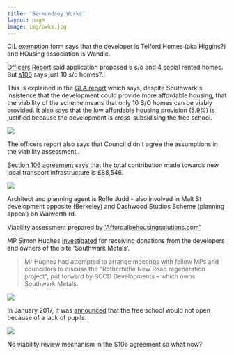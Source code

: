 ```yaml
---
title: 'Bermondsey Works'
layout: page
image: img/bwks.jpg
---
```


CIL [exemption](https://planbuild.southwark.gov.uk/documents/?GetDocument=%7b%7b%7b!9yfPr65e8LF7VyEMlMJXXA%3d%3d!%7d%7d%7d) form says that the developer is Telford Homes (aka Higgins?) and HOusing association is Wandle.

[Officers Report](https://planbuild.southwark.gov.uk/documents/?GetDocument=%7b%7b%7b!8b5dKkAIXek9gcaSYz15mg%3d%3d!%7d%7d%7d) said application proposed 6 s/o and 4 social rented homes. But [s106](https://planbuild.southwark.gov.uk/documents/?GetDocument=%7b%7b%7b!KaiWotaf%2bxHDP83nK8Z9gw%3d%3d!%7d%7d%7d) says just 10 s/o homes?..

This is explained in the [GLA report](https://35percent.org/img/southwarkfreeschoolGLAreport.pdf) which says, despite Southwark's insistence that the development could provide more affordable housing, that the viability of the scheme means that only 10 S/O homes can be viably provided. 
It also says that the low affordable housing provision (5.9%) is justified because the development is cross-subsidising the free school.

![](https://35percent.org/img/southwarkfreeschool.png)

The officers report also says that Council didn't agree the assumptions in the viability assessment..

[Section 106 agreement](https://planbuild.southwark.gov.uk/documents/?GetDocument=%7b%7b%7b!KaiWotaf%2bxHDP83nK8Z9gw%3d%3d!%7d%7d%7d) says that the total contribution made towards new local transport infrastructure is £88,546.

![](https://35percent.org/img/transportcontribution.png)

Architect and planning agent is Rolfe Judd - also involved in Malt St development opposite (Berkeley) and Dashwood Studios Scheme (planning appeal) on Walworth rd.

Viability assessment prepared by ['Affordalbehousingsolutions.com'](https://www.ah-solutions.com/)

MP Simon Hughes [investigated](https://www.independent.co.uk/news/uk/politics/lib-dem-deputy-investigated-over-lobbying-8395968.html) for receiving donations from the developers and owners of the site 'Southwark Metals'.

>Mr Hughes had attempted to arrange meetings with fellow MPs and councillors to discuss the "Rotherhithe New Road regeneration project", put forward by SCCD Developments – which owns Southwark Metals.

![](https://35percent.org/img/bworks.jpg)

In January 2017, it was [announced](https://www.theguardian.com/education/2017/jan/15/southwark-free-school-london-to-close-60-pupils) that the free school would not open because of a lack of pupils.

![](https://35percent.org/img/freeschoolclosed.png)

No viability review mechanism in the S106 agreement so what now? 
